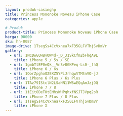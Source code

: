 ```yaml
---
layout: produk-casinghp
title: Princess Mononoke Noveau iPhone Case
categories: apple

# Produk
product-title: Princess Mononoke Noveau iPhone Case
harga: 90000
sku: hn-0087
image-drive: 1TsegSs4CcVxnea7xF35GLFVThjSvDmVr
gallery:
  - url: 1NCDwGUHBvOW4d-_D_J1SkCfm2bFhqA9L
    title: iPhone 5 / 5s / SE
  - url: 1gmbTtEP0eQk__VnSv0GKPeq-Ls0-_fhQ
    title: iPhone 6 / 6s
  - url: 1QorZpghoO2EXZ5YPiJrhqwVTMSnVO-jJ
    title: iPhone 6 Plus / 6s Plus
  - url: 1TAz79IStclN2LSaNN11WSwEQqAmJzjDQ
    title: iPhone 7 / 8
  - url: 1iEjtODeTHtEMhsWHPqhxfNSJTJVpq2oR
    title: iPhone 7 Plus / 8 Plus
  - url: 1TsegSs4CcVxnea7xF35GLFVThjSvDmVr
    title: iPhone X
---
```

